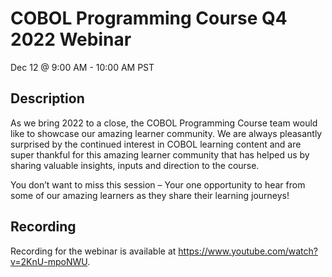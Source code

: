 # COBOL Programming Course Q4 2022 Webinar
Dec 12 @ 9:00 AM - 10:00 AM PST

## Description

As we bring 2022 to a close, the COBOL Programming Course team would like to showcase our amazing learner community. We are always pleasantly surprised by the continued interest in COBOL learning content and are super thankful for this amazing learner community that has helped us by sharing valuable insights, inputs and direction to the course. 

You don’t want to miss this session – Your one opportunity to hear from some of our amazing learners as they share their learning journeys!

## Recording

Recording for the webinar is available at https://www.youtube.com/watch?v=2KnU-mpoNWU.
